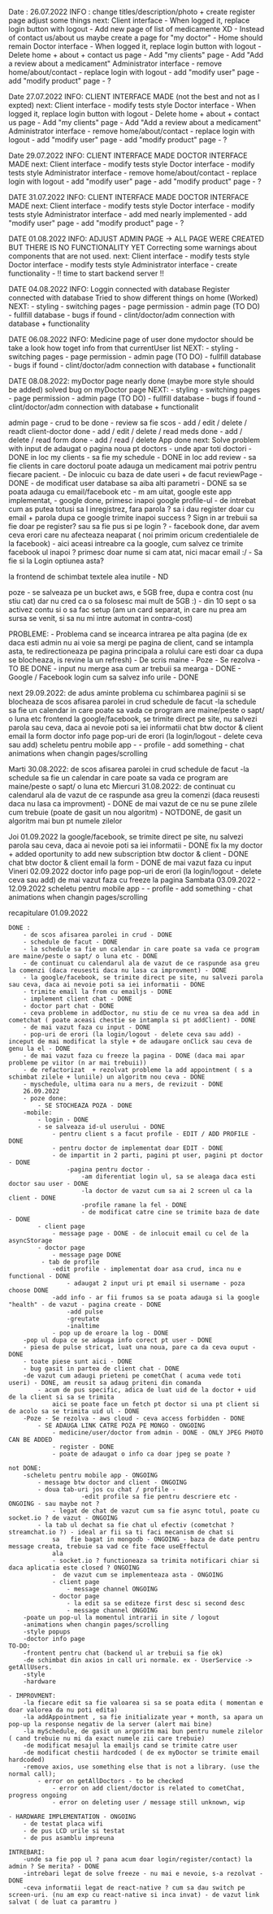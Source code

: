 Date : 26.07.2022
INFO :
    change titles/description/photo + create register page
    adjust some things
    next:
        Client interface
            - When logged it, replace login button with logout
            - Add new page of list of medicamente XD
            - Instead of contact us/about us maybe create a page for "my doctor"
            - Home should remain
        Doctor interface
            - When logged it, replace login button with logout
            - Delete home + about + contact us page
            - Add "my clients" page
            - Add "Add a review about a medicament"
        Administrator interface
            - remove home/about/contact
            - replace login with logout
            - add "modify user" page
            - add "modify product" page
            - ?


Date 27.07.2022
INFO:
    CLIENT INTERFACE MADE (not the best and not as I expted)
    next:
        Client interface
            - modify tests style
        Doctor interface
            - When logged it, replace login button with logout
            - Delete home + about + contact us page
            - Add "my clients" page
            - Add "Add a review about a medicament"
        Administrator interface
            - remove home/about/contact
            - replace login with logout
            - add "modify user" page
            - add "modify product" page
            - ?

Date 29.07.2022
INFO:
    CLIENT INTERFACE MADE
    DOCTOR INTERFACE MADE
    next:
        Client interface
            - modify tests style
        Doctor interface
            - modify tests style
        Administrator interface
            - remove home/about/contact
            - replace login with logout
            - add "modify user" page
            - add "modify product" page
            - ?

DATE 31.07.2022
INFO:
    CLIENT INTERFACE MADE
    DOCTOR INTERFACE MADE
    next:
        Client interface
            - modify tests style
        Doctor interface
            - modify tests style
        Administrator interface
            - add med nearly implemented
            - add "modify user" page
            - add "modify product" page
            - ?

DATE 01.08.2022
INFO:
    ADJUST ADMIN PAGE -> ALL PAGE WERE CREATED BUT THERE IS NO FUNCTIONALITY YET
    Correcting some warnings about components that are not used.
    next:
        Client interface
            - modify tests style
        Doctor interface
            - modify tests style
        Administrator interface
            - create functionality 
            - !! time to start backend server !!

DATE 04.08.2022
INFO:
    Loggin connected with database
    Register connected with database
    Tried to show different things on home (Worked)
    NEXT:
        - styling
        - switching pages
        - page permission
        - admin page (TO DO)
        - fullfill database
        - bugs if found
        - clint/doctor/adm connection with database + functionality
        
DATE 06.08.2022
INFO:
    Medicine page of user done
    mydoctor should be take a look how toget info from that currentUser list
    NEXT:
        - styling
        - switching pages
        - page permission
        - admin page (TO DO)
        - fullfill database
        - bugs if found
        - clint/doctor/adm connection with database + functionalit

DATE 08.08.2022:
    myDoctor page nearly done (maybe more style should be added)
    solved bug on myDoctor page
    NEXT:
        - styling
        - switching pages
        - page permission
        - admin page (TO DO)
        - fullfill database
        - bugs if found
        - clint/doctor/adm connection with database + functionalit


admin page - crud to be done - review sa fie scos
    - add / edit / delete / readt client-doctor done
    - add / edit / delete / read meds done
    - add / delete / read form done
    - add / read / delete App done
    next:
        Solve problem with input
de adaugat o pagina noua pt doctors - unde apar toti doctori - DONE
in loc my clients -  sa fie my schedule - DONE
in loc add review - sa fie clients in care doctorul poate adauga un medicament mai potriv pentru fiecare pacient. - De inlocuic cu baza de date useri + de facut reviewPage - DONE 
    - de modificat user database sa aiba alti parametri - DONE
sa se poata adauga cu email/facebook etc  - m am uitat, google este app implementat, 
    - google done, primesc inapoi google profile-ul - de intrebat cum as putea totusi sa l inregistrez, fara parola ? sa i dau register doar cu email + parola dupa ce google 
        trimite inapoi success ? Sign in ar trebuii sa fie doar pe register? sau sa fie pus si pe login ?
    - facebook done, dar avem ceva erori care nu afecteaza neaparat ( noi primim oricum credentialele de la facebook) -  aici aceasi intreabre ca la google, cum salvez 
        ce trimite facebook ul inapoi ? primesc doar nume si cam atat, nici macar email :/ - Sa fie si la Login optiunea asta?

la frontend de schimbat textele alea inutile - ND

poze - se salveaza pe un bucket aws, e 5GB free, dupa e contra cost (nu stiu cat) dar nu cred ca o sa folosesc mai mult de 5GB :)
        - din 10 sept o sa activez contu si o sa fac setup (am un card separat, in care nu prea am sursa se venit, si sa nu mi intre automat in contra-cost)

PROBLEME:
    - Problema cand se incearca intrarea pe alta pagina (de ex daca esti admin nu ai voie sa mergi pe pagina de client, cand se intampla asta, te redirectioneaza pe pagina principala
        a rolului care esti doar ca dupa se blocheaza, is revine la un refresh) - De scris maine
    - Poze - Se rezolva - TO BE DONE
    - input nu merge asa cum ar trebuii sa mearga - DONE 
    - Google / Facebook login cum sa salvez info urile - DONE

next 29.09.2022:
    de adus aminte problema cu schimbarea paginii si se blocheaza
    de scos afisarea parolei in crud
    schedule de facut
        -la schedule sa fie un calendar in care poate sa vada ce program are maine/peste o sapt/ o luna etc
    frontend
la google/facebook, se trimite direct pe site, nu salvezi parola sau ceva, daca ai nevoie poti sa iei informatii
    chat btw doctor & client
    email la form
    doctor info page
    pop-uri de erori (la login/logout - delete ceva sau add)
    scheletu pentru mobile app - 
        - profile
        - add something 
        - chat
    animations when changin pages/scrolling

Marti 30.08.2022:
    de scos afisarea parolei in crud
    schedule de facut
        -la schedule sa fie un calendar in care poate sa vada ce program are maine/peste o sapt/ o luna etc
Miercuri 31.08.2022:
    de continuat cu calendarul ala de vazut de ce raspunde asa greu la comenzi (daca reusesti daca nu lasa ca improvment) - DONE
    de mai vazut de ce nu se pune zilele cum trebuie (poate de gasit un nou algoritm) - NOTDONE, de gasit un algoritm mai bun pt numele zilelor

Joi 01.09.2022
    la google/facebook, se trimite direct pe site, nu salvezi parola sau ceva, daca ai nevoie poti sa iei informatii - DONE
    fix la my doctor + added oportunity to add new subscription btw doctor & client - DONE
    chat btw doctor & client
    email la form - DONE
    de mai vazut faza cu input
Vineri 02.09.2022
    doctor info page
    pop-uri de erori (la login/logout - delete ceva sau add)
    de mai vazut faza cu freeze la pagina
Sambata 03.09.2022 - 12.09.2022 
    scheletu pentru mobile app - 
        - profile
        - add something 
        - chat
    animations when changin pages/scrolling

recapitulare 01.09.2022

    DONE :
        - de scos afisarea parolei in crud - DONE
        - schedule de facut - DONE
        - la schedule sa fie un calendar in care poate sa vada ce program are maine/peste o sapt/ o luna etc - DONE
        - de continuat cu calendarul ala de vazut de ce raspunde asa greu la comenzi (daca reusesti daca nu lasa ca improvment) - DONE
        - la google/facebook, se trimite direct pe site, nu salvezi parola sau ceva, daca ai nevoie poti sa iei informatii - DONE
        - trimite email la from cu emailjs - DONE
        - implement client chat - DONE
        - doctor part chat - DONE
        - ceva probleme in addDoctor, nu stiu de ce nu vrea sa dea add in cometchat ( poate aceasi chestie se intampla si pt addClient) - DONE
        - de mai vazut faza cu input - DONE
        - pop-uri de erori (la login/logout - delete ceva sau add) - inceput de mai modificat la style + de adaugare onClick sau ceva de genu la el - DONE
        - de mai vazut faza cu freeze la pagina - DONE (daca mai apar probleme pe viitor (n ar mai trebuii))
        - de refactorizat  + rezolvat probleme la add appointment ( s a schimbat zilele + luniile) un algoritm nou ceva - DONE
        - myschedule, ultima oara nu a mers, de revizuit - DONE
        26.09.2022
        - poze done:
            - SE STOCHEAZA POZA - DONE
        -mobile:
            - login - DONE
            - se salveaza id-ul userului - DONE
                - pentru client s a facut profile - EDIT / ADD PROFILE - DONE
                - pentru doctor de implementat doar EDIT - DONE
                - de impartit in 2 parti, pagini pt user, pagini pt doctor - DONE
                    -pagina pentru doctor -
                        -am diferentiat login ul, sa se aleaga daca esti doctor sau user - DONE
                        -la doctor de vazut cum sa ai 2 screen ul ca la client - DONE
                        -profile ramane la fel - DONE
                        - de modificat catre cine se trimite baza de date - DONE
            - client page 
                - message page - DONE - de inlocuit email cu cel de la asyncStorage
            - doctor page
                - message page DONE
             - tab de profile
                -edit profile - implementat doar asa crud, inca nu e functional - DONE
                    - adaugat 2 input uri pt email si username - poza choose DONE
                -add info - ar fii frumos sa se poata adauga si la google "health" - de vazut - pagina create - DONE
                    -add pulse
                    -greutate
                    -inaltime
                - pop up de eroare la log - DONE
        -pop ul dupa ce se adauga info corect pt user - DONE
        - piesa de pulse stricat, luat una noua, pare ca da ceva ouput - DONE
        - toate piese sunt aici - DONE
        - bug gasit in partea de client chat - DONE
        -de vazut cum adaugi prieteni pe cometChat ( acuma vede toti useri) - DONE, am reusit sa adaug priteni din comanda
            - acum de pus specific, adica de luat uid de la doctor + uid de la client si sa se trimita
                aici se poate face un fetch pt doctor si una pt client si de acolo sa se trimita uid ul - DONE
        -Poze - Se rezolva - aws cloud - ceva access forbidden - DONE
            - SE ADAUGA LINK CATRE POZA PE MONGO - ONGOING
                - medicine/user/doctor from admin - DONE - ONLY JPEG PHOTO CAN BE ADDED
                - register - DONE 
                - poate de adaugat o info ca doar jpeg se poate ?

    not DONE:
        -scheletu pentru mobile app - ONGOING
            - message btw doctor and client - ONGOING
            - doua tab-uri jos cu chat / profile - 
                        -edit profile sa fie pentru descriere etc - ONGOING - sau maybe not ?
                - legat de chat de vazut cum sa fie async totul, poate cu socket.io ? de vazut - ONGOING
            - la tab ul dechat sa fie chat ul efectiv (cometchat ? streamchat.io ?) - ideal ar fii sa ti faci mecanism de chat si 
                sa   fie bagat in mongodb - ONGOING - baza de date pentru message creata, trebuie sa vad ce fite face useEffectul 
                ala
                - socket.io ? functioneaza sa trimita notificari chiar si daca aplicatia este closed ? ONGOING
                -  de vazut cum se implementeaza asta - ONGOING
                - client page 
                    - message channel ONGOING
                - doctor page 
                    - la edit sa se editeze first desc si second desc
                    - message channel ONGOING
        -poate un pop-ul la momentul intrarii in site / logout 
        -animations when changin pages/scrolling
        -style popups
        -doctor info page
    TO-DO:
        -frontent pentru chat (backend ul ar trebuii sa fie ok)
        -de schimbat din axios in call uri normale. ex - UserService -> getAllUsers.
        -style
        -hardware

    - IMPROVMENT:
        -la fiecare edit sa fie valoarea si sa se poata edita ( momentan e doar valorea da nu poti edita)
        -la addAppointment , sa fie initializate year + month, sa apara un pop-up la response negativ de la server (alert mai bine)
        -la mySchedule, de gasit un argoritm mai bun pentru numele zilelor ( cand trebuie nu mi da exact numele zii care trebuie)
        -de modificat mesajul la emailjs cand se trimite catre user
        -de modificat chestii hardcoded ( de ex myDoctor se trimite email hardcoded)
        -remove axios, use something else that is not a library. (use the normal call);
            - error on getAllDoctors - to be checked 
                - error on add client/doctor is related to cometChat, progress ongoing
                - error on deleting user / message still unknown, wip
        
    - HARDWARE IMPLEMENTATION - ONGOING
        - de testat placa wifi
        - de pus LCD urile si testat
        - de pus asamblu impreuna

    INTREBARI:
        -unde sa fie pop ul ? pana acum doar login/register/contact) la admin ? Se merita? - DONE
        -intrebari legat de solve freeze - nu mai e nevoie, s-a rezolvat - DONE
        -ceva informatii legat de react-native ? cum sa dau switch pe screen-uri. (nu am exp cu react-native si inca invat) - de vazut link salvat ( de luat ca paramtru )
